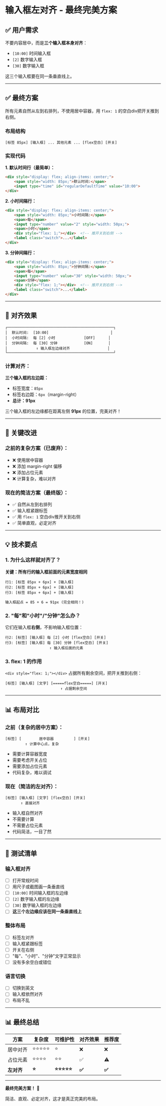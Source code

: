 # 输入框左对齐 - 最终完美方案

## ✅ 用户需求

不要内容居中，而是**三个输入框本身对齐**：
- `[10:00]` 时间输入框
- `[2]` 数字输入框  
- `[30]` 数字输入框

这三个输入框要在同一条垂直线上。

---

## ✅ 最终方案

所有元素自然从左到右排列，不使用居中容器，用 `flex: 1` 的空白div把开关推到右侧。

### 布局结构

```
[标签 85px] [输入框] ... 其他元素 ... [flex空白] [开关]
```

### 实现代码

**1. 默认时间行（最简单）：**
```html
<div style="display: flex; align-items: center;">
    <span style="width: 85px;">默认时间:</span>
    <input type="time" id="regularDefaultTime" value="10:00">
</div>
```

**2. 小时间隔行：**
```html
<div style="display: flex; align-items: center;">
    <span style="width: 85px;">小时间隔:</span>
    <span>每</span>
    <input type="number" value="2" style="width: 50px;">
    <span>小时</span>
    <div style="flex: 1;"></div>  <!-- 推开关到右侧 -->
    <label class="switch">...</label>
</div>
```

**3. 分钟间隔行：**
```html
<div style="display: flex; align-items: center;">
    <span style="width: 85px;">分钟间隔:</span>
    <span>每</span>
    <input type="number" value="30" style="width: 50px;">
    <span>分钟</span>
    <div style="flex: 1;"></div>  <!-- 推开关到右侧 -->
    <label class="switch">...</label>
</div>
```

---

## 📐 对齐效果

```
┌────────────────────────────────────────────────┐
│  默认时间:  [10:00]                            │
│  小时间隔:  每 [2] 小时             [OFF]      │
│  分钟间隔:  每 [30] 分钟            [ON]       │
│             ↑ 输入框左边缘对齐                 │
└────────────────────────────────────────────────┘
```

### 计算对齐：

**三个输入框的左边距：**
- 标签宽度：`85px`
- 标签右边距：`6px`（margin-right）
- **总计：91px**

三个输入框的左边缘都在距离左侧 **91px** 的位置，完美对齐！

---

## 🎯 关键改进

### 之前的复杂方案（已废弃）：
- ❌ 使用居中容器
- ❌ 添加 margin-right 偏移
- ❌ 添加占位元素
- ❌ 计算复杂，难以对齐

### 现在的简洁方案（最终版）：
- ✅ 自然从左到右排列
- ✅ 输入框紧跟标签
- ✅ 用 `flex: 1` 空白div推开关到右侧
- ✅ 简单直观，必定对齐

---

## 💡 技术要点

### 1. 为什么这样就对齐了？

**关键：所有行的输入框前面的元素宽度相同**

```
行1: [标签 85px + 6px] + [输入框]
行2: [标签 85px + 6px] + [输入框]
行3: [标签 85px + 6px] + [输入框]

输入框起点 = 85 + 6 = 91px (完全相同！)
```

### 2. "每"和"小时"/"分钟"怎么办？

它们在输入框**右侧**，不影响输入框位置：

```
行2: [标签] [输入框] 每 [2] 小时 [flex空白] [开关]
行3: [标签] [输入框] 每 [30] 分钟 [flex空白] [开关]
                    ↑ 输入框后面的元素
```

### 3. flex: 1 的作用

`<div style="flex: 1;"></div>` 占据所有剩余空间，把开关推到右侧：

```
[标签] [输入框] [文字] [=====flex空白=====] [开关]
                         ↑ 占据剩余空间
```

---

## 📊 布局对比

### 之前（复杂的居中方案）：

```
[标签] [        居中容器         ] [开关]
         ↑ 计算中心点，复杂
```

- 需要计算容器宽度
- 需要考虑开关占位
- 需要添加占位元素
- 代码复杂，难以调试

### 现在（简洁的左对齐）：

```
[标签] [输入框] [文字] [flex空白] [开关]
       ↑ 直接对齐
```

- 输入框自然对齐
- 不需要计算
- 不需要占位元素
- 代码简洁，一目了然

---

## 🧪 测试清单

### 输入框对齐
- [ ] 打开常规时间
- [ ] 用尺子或截图画一条垂直线
- [ ] `[10:00]` 时间输入框的左边缘
- [ ] `[2]` 数字输入框的左边缘
- [ ] `[30]` 数字输入框的左边缘
- [ ] **这三个左边缘应该在同一条垂直线上**

### 整体布局
- [ ] 标签左对齐
- [ ] 输入框紧跟标签
- [ ] 开关在右侧
- [ ] "每"、"小时"、"分钟"文字正常显示
- [ ] 没有多余空白或错位

### 语言切换
- [ ] 切换到英文
- [ ] 输入框依然对齐
- [ ] 布局不乱

---

## 📊 最终总结

| 方案 | 复杂度 | 可维护性 | 对齐效果 | 推荐度 |
|------|--------|----------|----------|--------|
| 居中对齐 | ⭐⭐⭐⭐⭐ | ⭐ | ❌ | ❌ |
| 占位元素 | ⭐⭐⭐⭐ | ⭐⭐ | ✅ | ⚠️ |
| **左对齐** | **⭐** | **⭐⭐⭐⭐⭐** | **✅** | **✅** |

---

**最终完美方案！** 🎉

简洁、直观、必定对齐，这才是真正完美的布局。
